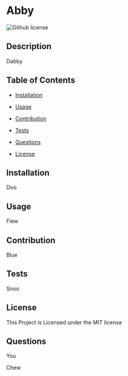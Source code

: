 # Abby

 ![Github license](https://img.shields.io/badge/license-MIT-blue.svg)

  ## Description
Dabby

  ## Table of Contents 
  
  * [Installation](#installation)
  
  * [Usage](#usage)

  * [Contribution](#contribution)

  * [Tests](#tests)

  * [Questions](#questions)

  * [License](#license)


  ## Installation 
Doo
  ## Usage
Flew
  ## Contribution
Blue
  ## Tests
Snoo

## License 
 This Project is Licensed under the MIT license

  ## Questions 
  You 

  Chew

